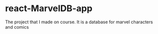 # react-MarvelDB-app
The project that I made on course.
It is a database for marvel characters and comics
